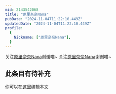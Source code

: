 ```yaml
---
mid: 2143542068
title: "原里奈奈Nana"
pubDate: "2024-11-04T11:22:10.449Z"
updatedDate: "2024-11-04T11:22:10.449Z"
profile:
  {
    Nickname: ["原里奈奈Nana"],
  }
---
```


关注[原里奈奈Nana](https://space.bilibili.com/2143542068)谢谢喵~ 关注[原里奈奈Nana](https://space.bilibili.com/2143542068)谢谢喵~

## 此条目有待补充
你可以在[这里](https://github.com/Yuhanawa/VTuber.ICU/edit/master/src/content/v/原里奈奈Nana/index.md)编辑本文
